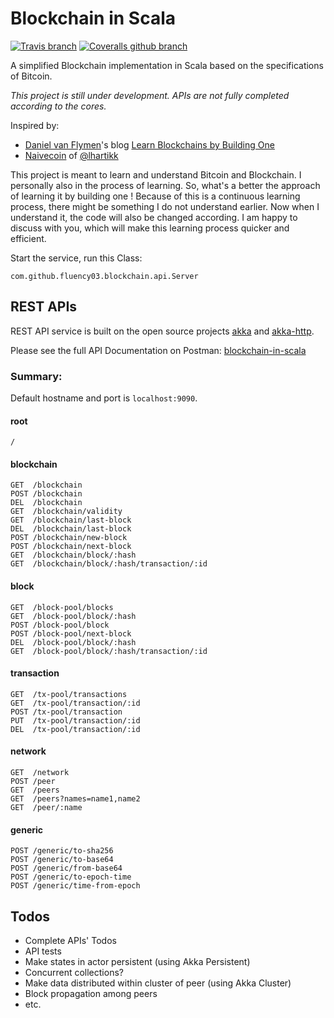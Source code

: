# Blockchain in Scala

[![Travis branch](https://img.shields.io/travis/fluency03/blockchain-in-scala/master.svg)](https://travis-ci.org/fluency03/blockchain-in-scala)
[![Coveralls github branch](https://img.shields.io/coveralls/github/fluency03/blockchain-in-scala/master.svg)](https://coveralls.io/github/fluency03/blockchain-in-scala)

A simplified Blockchain implementation in Scala based on the specifications of Bitcoin.

*This project is still under development. APIs are not fully completed according to the cores.*

Inspired by:
- [Daniel van Flymen](http://www.dvf.nyc/)'s blog [Learn Blockchains by Building One](https://hackernoon.com/learn-blockchains-by-building-one-117428612f46)
- [Naivecoin](https://github.com/lhartikk/naivecoin) of [@lhartikk](https://github.com/lhartikk)

This project is meant to learn and understand Bitcoin and Blockchain. I personally also in the process of learning. So, what's a better the approach of learning it by building one ! Because of this is a continuous learning process, there might be something I do not understand earlier. Now when I understand it, the code will also be changed according. I am happy to discuss with you, which will make this learning process quicker and efficient.

Start the service, run this Class:

```
com.github.fluency03.blockchain.api.Server
```

## REST APIs

REST API service is built on the open source projects [akka](https://github.com/akka/akka) and [akka-http](https://github.com/akka/akka-http).

Please see the full API Documentation on Postman: [blockchain-in-scala](https://documenter.getpostman.com/view/1231202/blockchain-in-scala/RVu8iTUP)

### Summary:

Default hostname and port is `localhost:9090`.

#### root

```
/
```

#### blockchain

```
GET  /blockchain
POST /blockchain
DEL  /blockchain
GET  /blockchain/validity
GET  /blockchain/last-block
DEL  /blockchain/last-block
POST /blockchain/new-block
POST /blockchain/next-block
GET  /blockchain/block/:hash
GET  /blockchain/block/:hash/transaction/:id
```


#### block

```
GET  /block-pool/blocks
GET  /block-pool/block/:hash
POST /block-pool/block
POST /block-pool/next-block
DEL  /block-pool/block/:hash
GET  /block-pool/block/:hash/transaction/:id
```


#### transaction

```
GET  /tx-pool/transactions
GET  /tx-pool/transaction/:id
POST /tx-pool/transaction
PUT  /tx-pool/transaction/:id
DEL  /tx-pool/transaction/:id
```


#### network

```
GET  /network
POST /peer
GET  /peers
GET  /peers?names=name1,name2
GET  /peer/:name
```


#### generic

```
POST /generic/to-sha256
POST /generic/to-base64
POST /generic/from-base64
POST /generic/to-epoch-time
POST /generic/time-from-epoch
```



## Todos

- Complete APIs' Todos
- API tests
- Make states in actor persistent (using Akka Persistent)
- Concurrent collections?
- Make data distributed within cluster of peer (using Akka Cluster)
- Block propagation among peers
- etc.
